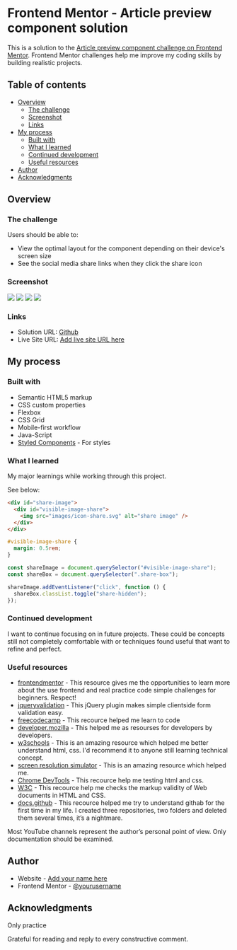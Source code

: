 # Frontend Mentor - Article preview component solution

This is a solution to the [Article preview component challenge on Frontend Mentor](https://www.frontendmentor.io/challenges/article-preview-component-dYBN_pYFT). Frontend Mentor challenges help me improve my coding skills by building realistic projects.

## Table of contents

- [Overview](#overview)
  - [The challenge](#the-challenge)
  - [Screenshot](#screenshot)
  - [Links](#links)
- [My process](#my-process)
  - [Built with](#built-with)
  - [What I learned](#what-i-learned)
  - [Continued development](#continued-development)
  - [Useful resources](#useful-resources)
- [Author](#author)
- [Acknowledgments](#acknowledgments)

## Overview

### The challenge

Users should be able to:

- View the optimal layout for the component depending on their device's screen size
- See the social media share links when they click the share icon

### Screenshot

![](images/screen-desktop-article-preview.png)
![](images/screen-desktop-active-state-article-preview.png)
![](images/screen-mobole-article-preview.png)
![](images/screen-mobile-active-state-article-preview.png)

### Links

- Solution URL: [Github](https://github.com/2lana/article-preview-component-master)
- Live Site URL: [Add live site URL here](https://your-live-site-url.com)

## My process

### Built with

- Semantic HTML5 markup
- CSS custom properties
- Flexbox
- CSS Grid
- Mobile-first workflow
- Java-Script
- [Styled Components](https://styled-components.com/) - For styles

### What I learned

My major learnings while working through this project.

See below:

```html
<div id="share-image">
  <div id="visible-image-share">
    <img src="images/icon-share.svg" alt="share image" />
  </div>
</div>
```

```css
#visible-image-share {
  margin: 0.5rem;
}
```

```js
const shareImage = document.querySelector("#visible-image-share");
const shareBox = document.querySelector(".share-box");

shareImage.addEventListener("click", function () {
  shareBox.classList.toggle("share-hidden");
});
```

### Continued development

I want to continue focusing on in future projects. These could be concepts still not completely comfortable with or techniques found useful that want to refine and perfect.

### Useful resources

- [frontendmentor](https://www.frontendmentor.io/) - This resource gives me the opportunities to learn more about the use frontend and real practice code simple challenges for beginners. Respect!
- [jqueryvalidation](https://jqueryvalidation.org/validate/) - This jQuery plugin makes simple clientside form validation easy.
- [freecodecamp](https://www.freecodecamp.org/) - This recource helped me learn to code
- [developer.mozilla](https://developer.mozilla.org) - This helped me as resourses for developers by developers.
- [w3schools](https://www.w3schools.com/) - This is an amazing resource which helped me better understand html, css. I'd recommend it to anyone still learning technical concept.
- [screen resolution simulator](https://searchenginereports.net/screen-resolution-simulator) - This is an amazing resource which helped me.
- [Chrome DevTools](https://developer.chrome.com/docs/devtools/console/) - This recource help me testing html and css.
- [W3C](https://validator.w3.org/) - This recource help me checks the markup validity of Web documents in HTML and CSS.
- [docs.github](https://docs.github.com/en/get-started) - This recource helped me try to understand githab for the first time in my life. I created three repositories, two folders and deleted them several times, it’s a nightmare.

Most YouTube channels represent the author’s personal point of view. Only documentation should be examined.

## Author

- Website - [Add your name here](https://www.your-site.com)
- Frontend Mentor - [@yourusername](https://www.frontendmentor.io/profile/yourusername)

## Acknowledgments

Only practice

Grateful for reading and reply to every constructive comment.
